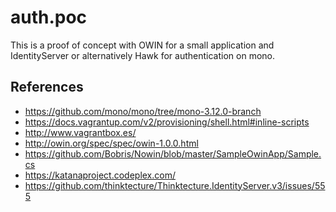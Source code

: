 # auth.poc

This is a proof of concept with OWIN for a small application and IdentityServer
or alternatively Hawk for authentication on mono.

## References

 - https://github.com/mono/mono/tree/mono-3.12.0-branch
 - https://docs.vagrantup.com/v2/provisioning/shell.html#inline-scripts
 - http://www.vagrantbox.es/
 - http://owin.org/spec/spec/owin-1.0.0.html
 - https://github.com/Bobris/Nowin/blob/master/SampleOwinApp/Sample.cs
 - https://katanaproject.codeplex.com/
 - https://github.com/thinktecture/Thinktecture.IdentityServer.v3/issues/555